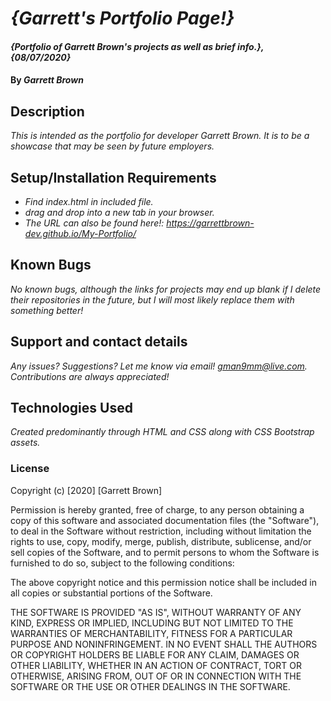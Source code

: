 # _{Garrett's Portfolio Page!}_

#### _{Portfolio of Garrett Brown's projects as well as brief info.}, {08/07/2020}_

#### By _**Garrett Brown**_

## Description

_This is intended as the portfolio for developer Garrett Brown. It is to be a showcase that may be seen by future employers._

## Setup/Installation Requirements

* _Find index.html in included file._
* _drag and drop into a new tab in your browser._
* _The URL can also be found here!: https://garrettbrown-dev.github.io/My-Portfolio/_

## Known Bugs

_No known bugs, although the links for projects may end up blank if I delete their repositories in the future, but I will most likely replace them with something better!_

## Support and contact details

_Any issues? Suggestions? Let me know via email! gman9mm@live.com. Contributions are always appreciated!_

## Technologies Used

_Created predominantly through HTML and CSS along with CSS Bootstrap assets._

### License

Copyright (c) [2020] [Garrett Brown]

Permission is hereby granted, free of charge, to any person obtaining a copy
of this software and associated documentation files (the "Software"), to deal
in the Software without restriction, including without limitation the rights
to use, copy, modify, merge, publish, distribute, sublicense, and/or sell
copies of the Software, and to permit persons to whom the Software is
furnished to do so, subject to the following conditions:

The above copyright notice and this permission notice shall be included in all
copies or substantial portions of the Software.

THE SOFTWARE IS PROVIDED "AS IS", WITHOUT WARRANTY OF ANY KIND, EXPRESS OR
IMPLIED, INCLUDING BUT NOT LIMITED TO THE WARRANTIES OF MERCHANTABILITY,
FITNESS FOR A PARTICULAR PURPOSE AND NONINFRINGEMENT. IN NO EVENT SHALL THE
AUTHORS OR COPYRIGHT HOLDERS BE LIABLE FOR ANY CLAIM, DAMAGES OR OTHER
LIABILITY, WHETHER IN AN ACTION OF CONTRACT, TORT OR OTHERWISE, ARISING FROM,
OUT OF OR IN CONNECTION WITH THE SOFTWARE OR THE USE OR OTHER DEALINGS IN THE
SOFTWARE.